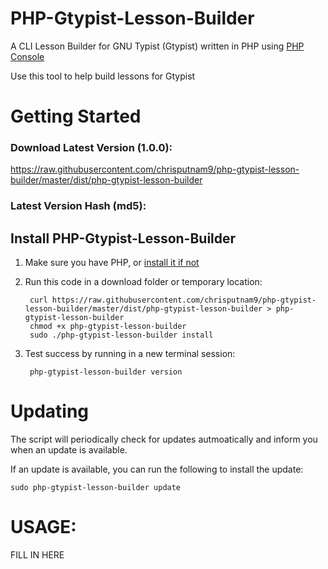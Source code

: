 # PHP-Gtypist-Lesson-Builder
A CLI Lesson Builder for GNU Typist (Gtypist) written in PHP using [PHP Console](https://github.com/chrisputnam9/pcon)

Use this tool to help build lessons for Gtypist

# Getting Started

### Download Latest Version (1.0.0):
https://raw.githubusercontent.com/chrisputnam9/php-gtypist-lesson-builder/master/dist/php-gtypist-lesson-builder

### Latest Version Hash (md5):


## Install PHP-Gtypist-Lesson-Builder
1. Make sure you have PHP, or [install it if not](http://php.net/manual/en/install.php)

2. Run this code in a download folder or temporary location:

        curl https://raw.githubusercontent.com/chrisputnam9/php-gtypist-lesson-builder/master/dist/php-gtypist-lesson-builder > php-gtypist-lesson-builder
        chmod +x php-gtypist-lesson-builder
        sudo ./php-gtypist-lesson-builder install

3. Test success by running in a new terminal session:

        php-gtypist-lesson-builder version

# Updating
The script will periodically check for updates autmoatically and inform you when an update is
available.

If an update is available, you can run the following to install the update:

    sudo php-gtypist-lesson-builder update

# USAGE:

FILL IN HERE
